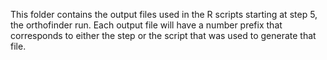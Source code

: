    This folder contains the output files used in the R scripts starting at step 5, the orthofinder run. Each output file will have a number prefix that corresponds to either the step or the script that was used to generate that file. 
